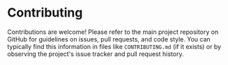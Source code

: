 # Contributing

Contributions are welcome! Please refer to the main project repository on GitHub for guidelines on issues, pull requests, and code style. You can typically find this information in files like `CONTRIBUTING.md` (if it exists) or by observing the project's issue tracker and pull request history.
